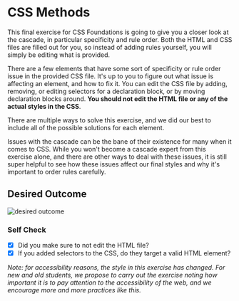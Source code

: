 # CSS Methods
This final exercise for CSS Foundations is going to give you a closer look at the cascade, in particular specificity and rule order. Both the HTML and CSS files are filled out for you, so instead of adding rules yourself, you will simply be editing what is provided.

There are a few elements that have some sort of specificity or rule order issue in the provided CSS file. It's up to you to figure out what issue is affecting an element, and how to fix it. You can edit the CSS file by adding, removing, or editing selectors for a declaration block, or by moving declaration blocks around. **You should not edit the HTML file or any of the actual styles in the CSS**.

There are multiple ways to solve this exercise, and we did our best to include all of the possible solutions for each element.

Issues with the cascade can be the bane of their existence for many when it comes to CSS. While you won't become a cascade expert from this exercise alone, and there are other ways to deal with these issues, it is still super helpful to see how these issues affect our final styles and why it's important to order rules carefully.

## Desired Outcome
![desired outcome](./desired-outcome.png)

### Self Check
- [x] Did you make sure to not edit the HTML file?
- [x] If you added selectors to the CSS, do they target a valid HTML element?

_Note: for accessibility reasons, the style in this exercise has changed. For new and old students, we propose to carry out the exercise noting how important it is to pay attention to the accessibility of the web, and we encourage more and more practices like this._
